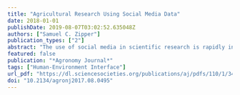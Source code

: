 ```yaml
---
title: "Agricultural Research Using Social Media Data"
date: 2018-01-01
publishDate: 2019-08-07T03:02:52.635048Z
authors: ["Samuel C. Zipper"]
publication_types: ["2"]
abstract: "The use of social media in scientific research is rapidly increasing, typically focusing on discrete events of interest to many people and/or spatially mapping a variable of interest. Relatively little research has been done on the utility of social media for monitoring the spatiotemporal patterns of day-to-day life, and none within the agricultural sciences. Here, I discuss the potential applications and limitations of social media data for agricultural research. As an example, I demonstrate the ability of Twitter to map state-level corn and soy planting progress in the conterminous United States. Results compare favorably to traditional survey-based crop progress monitoring, with mean absolute differences of <10% for most state-crop combinations. I also highlight the additional contextual information available from social media data including factors contributing to replanting decision-making and the evolution of farmer sentiment through time. Using analogs from other disciplines, I then discuss key opportunities and challenges for agricultural research using social media. Social media is particularly well-suited for identifying emerging agricultural issues (e.g., weather, crop pests) and guiding extension and outreach directly to affected areas. However, limited data and unknown representativeness of social media users relative to the overall agricultural population are challenges which must be addressed for social media-based agricultural research in the future."
featured: false
publication: "*Agronomy Journal*"
tags: ["Human-Environment Interface"]
url_pdf: "https://dl.sciencesocieties.org/publications/aj/pdfs/110/1/349"
doi: "10.2134/agronj2017.08.0495"
---
```


